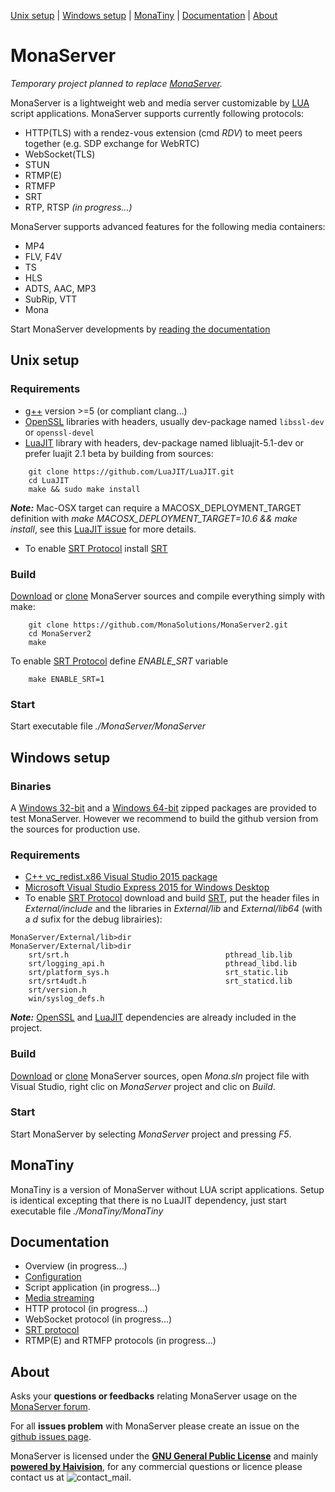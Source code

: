[Unix setup](#Unix-setup) | [Windows setup](#Windows-setup) | [MonaTiny](#MonaTiny) | [Documentation](#Documentation) | [About](#About)

# MonaServer

*Temporary project planned to replace [MonaServer](https://github.com/MonaSolutions/MonaServer).*

MonaServer is a lightweight web and media server customizable by [LUA](https://www.lua.org/) script applications.
MonaServer supports currently following protocols:
- HTTP(TLS) with a rendez-vous extension (cmd *RDV*) to meet peers together (e.g. SDP exchange for WebRTC)
- WebSocket(TLS)
- STUN
- RTMP(E)
- RTMFP
- SRT
- RTP, RTSP *(in progress...)*

MonaServer supports advanced features for the following media containers:
- MP4
- FLV, F4V
- TS
- HLS
- ADTS, AAC, MP3
- SubRip, VTT
- Mona

Start MonaServer developments by [reading the documentation](#Documentation)

## Unix setup

### Requirements
- [g++](https://gcc.gnu.org/) version >=5 (or compliant clang...)
- [OpenSSL](https://www.openssl.org/) libraries with headers, usually dev-package named `libssl-dev` or `openssl-devel`
- [LuaJIT](http://luajit.org/) library with headers, dev-package named libluajit-5.1-dev or prefer luajit 2.1 beta by building from sources:
```
    git clone https://github.com/LuaJIT/LuaJIT.git
    cd LuaJIT
    make && sudo make install
```
***Note:*** Mac-OSX target can require a MACOSX_DEPLOYMENT_TARGET definition with *make MACOSX_DEPLOYMENT_TARGET=10.6 && make install*, see this [LuaJIT issue](https://github.com/LuaJIT/LuaJIT/issues/484) for more details.

- To enable [SRT Protocol] install [SRT]

### Build
[Download] or [clone] MonaServer sources and compile everything simply with make:
```
    git clone https://github.com/MonaSolutions/MonaServer2.git
    cd MonaServer2
    make
```
To enable [SRT Protocol] define *ENABLE_SRT* variable
```
    make ENABLE_SRT=1
```

### Start
Start executable file *./MonaServer/MonaServer*


## Windows setup

### Binaries
A [Windows 32-bit](https://sourceforge.net/projects/monaserver/files/MonaServer/MonaServer_Win32.zip/download) and a [ Windows 64-bit](https://sourceforge.net/projects/monaserver/files/MonaServer/MonaServer_Win64.zip/download) zipped packages are provided to test MonaServer. However we recommend to build the github version from the sources for production use.

### Requirements
- [C++ vc_redist.x86 Visual Studio 2015 package](https://www.microsoft.com/it-it/download/details.aspx?id=48145)
- [Microsoft Visual Studio Express 2015 for Windows Desktop](https://my.visualstudio.com/Downloads?q=visual%20studio%202015&wt.mc_id=o~msft~vscom~older-downloads)
- To enable [SRT Protocol] download and build [SRT], put the header files in *External/include* and the libraries in *External/lib* and *External/lib64* (with a *d* sufix for the debug librairies):
```
MonaServer/External/lib>dir                 MonaServer/External/lib>dir
    srt/srt.h                                   pthread_lib.lib
    srt/logging_api.h                           pthread_libd.lib
    srt/platform_sys.h                          srt_static.lib
    srt/srt4udt.h                               srt_staticd.lib
    srt/version.h
    win/syslog_defs.h
```

***Note:*** [OpenSSL](https://www.openssl.org/) and [LuaJIT](http://luajit.org/) dependencies are already included in the project.

### Build
[Download] or [clone] MonaServer sources, open *Mona.sln* project file with Visual Studio, right clic on *MonaServer* project and clic on *Build*.

### Start
Start MonaServer by selecting *MonaServer* project and pressing *F5*.

## MonaTiny
MonaTiny is a version of MonaServer without LUA script applications.
Setup is identical excepting that there is no LuaJIT dependency, just start executable file *./MonaTiny/MonaTiny*

## Documentation
- Overview (in progress...)
- [Configuration](https://github.com/MonaSolutions/MonaServer2/blob/master/MonaServer/MonaServer.ini)
- Script application (in progress...)
- [Media streaming](https://docs.google.com/document/d/1cFhsGHtlALM3AajktEhVzXzfn5rfa5_e7djUYWawsrM/edit?usp=sharing)
- HTTP protocol (in progress...)
- WebSocket protocol (in progress...)
- [SRT protocol](https://docs.google.com/document/d/1Uu9hf9SgSwjUAf1zt0IUvs2HuhTBqfNWkATg2n0o-Cw/edit?usp=sharing)
- RTMP(E) and RTMFP protocols (in progress...)


## About
Asks your __questions or feedbacks__ relating MonaServer usage on the [MonaServer forum](https://groups.google.com/forum/#!forum/monaserver).

For all __issues problem__ with MonaServer please create an issue on the [github issues page](https://github.com/MonaSolutions/MonaServer2/issues).

MonaServer is licensed under the **[GNU General Public License]** and mainly **[powered by Haivision](https://www.haivision.com/)**, for any commercial questions or licence please contact us at ![contact_mail].

[SRT]: https://github.com/Haivision/srt
[SRT protocol]: https://www.srtalliance.org/
[Download]: https://codeload.github.com/MonaSolutions/MonaServer2/zip/master
[clone]: https://github.com/MonaSolutions/MonaServer2
[GNU General Public License]: http://www.gnu.org/licenses/
[contact_mail]: https://services.nexodyne.com/email/customicon/CUlFO7mGlaQmRdvbwDkob5dSi6L7Gw%3D%3D/FzgjAUw%3D/000000/ffffff/ffffff/0/image.png




